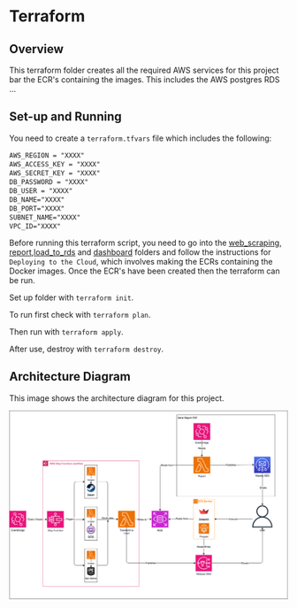# Terraform

## Overview

This terraform folder creates all the required AWS services for this project bar the ECR's containing the images. This includes the AWS postgres RDS ...

## Set-up and Running

You need to create a `terraform.tfvars` file which includes the following:
```
AWS_REGION = "XXXX"
AWS_ACCESS_KEY = "XXXX"
AWS_SECRET_KEY = "XXXX"
DB_PASSWORD = "XXXX"
DB_USER = "XXXX"
DB_NAME="XXXX"
DB_PORT="XXXX"
SUBNET_NAME="XXXX"
VPC_ID="XXXX"
```

Before running this terraform script, you need to go into the [web_scraping](../web_scraping), [report](../report),[load_to_rds](../load_to_rds) and [dashboard](../dashboard) folders and follow the instructions for `Deploying to the Cloud`, which involves making the ECRs containing the Docker images. Once the ECR's have been created then the terraform can be run.

Set up folder with `terraform init`.

To run first check with `terraform plan`.

Then run with `terraform apply`.

After use, destroy with `terraform destroy`.

## Architecture Diagram

This image shows the architecture diagram for this project.

<img src="../architecture_diagram.png" alt="Architecture Diagram" width="600"/>